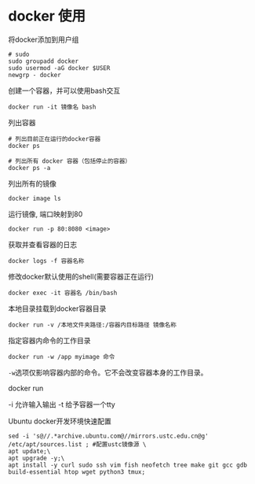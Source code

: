 # docker 使用


将docker添加到用户组
```
# sudo
sudo groupadd docker
sudo usermod -aG docker $USER
newgrp - docker
```


创建一个容器，并可以使用bash交互
```shell
docker run -it 镜像名 bash
```

列出容器
```shell
# 列出目前正在运行的docker容器
docker ps

# 列出所有 docker 容器（包括停止的容器）
docker ps -a
```



列出所有的镜像
```shell
docker image ls 
```

运行镜像, 端口映射到80
```shell
docker run -p 80:8080 <image>
```

获取并查看容器的日志
```shell
docker logs -f 容器名称
```

修改docker默认使用的shell(需要容器正在运行)
```shell
docker exec -it 容器名 /bin/bash
```

本地目录挂载到docker容器目录
```shell
docker run -v /本地文件夹路径:/容器内目标路径 镜像名称
```

指定容器内命令的工作目录
```
docker run -w /app myimage 命令
```

`-w`选项仅影响容器内部的命令。它不会改变容器本身的工作目录。



docker run

-i 允许输入输出
-t 给予容器一个tty


Ubuntu docker开发环境快速配置

```shell
sed -i 's@//.*archive.ubuntu.com@//mirrors.ustc.edu.cn@g' /etc/apt/sources.list ; #配置ustc镜像源 \
apt update;\
apt upgrade -y;\
apt install -y curl sudo ssh vim fish neofetch tree make git gcc gdb build-essential htop wget python3 tmux;

```